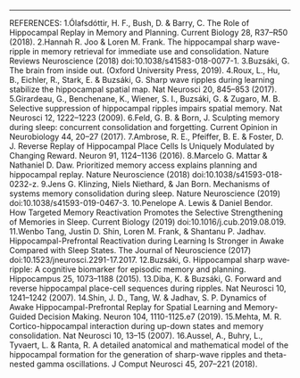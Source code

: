 
---

REFERENCES: 1.Ólafsdóttir, H. F., Bush, D. & Barry, C. The Role of Hippocampal Replay in Memory and Planning. Current Biology 28, R37–R50 (2018). 2.Hannah R. Joo & Loren M. Frank. The hippocampal sharp wave-ripple in memory retrieval for immediate use and consolidation. Nature Reviews Neuroscience (2018) doi:10.1038/s41583-018-0077-1. 3.Buzsáki, G. The brain from inside out. (Oxford University Press, 2019). 4.Roux, L., Hu, B., Eichler, R., Stark, E. & Buzsáki, G. Sharp wave ripples during learning stabilize the hippocampal spatial map. Nat Neurosci 20, 845–853 (2017). 5.Girardeau, G., Benchenane, K., Wiener, S. I., Buzsáki, G. & Zugaro, M. B. Selective suppression of hippocampal ripples impairs spatial memory. Nat Neurosci 12, 1222–1223 (2009). 6.Feld, G. B. & Born, J. Sculpting memory during sleep: concurrent consolidation and forgetting. Current Opinion in Neurobiology 44, 20–27 (2017). 7.Ambrose, R. E., Pfeiffer, B. E. & Foster, D. J. Reverse Replay of Hippocampal Place Cells Is Uniquely Modulated by Changing Reward. Neuron 91, 1124–1136 (2016). 8.Marcelo G. Mattar & Nathaniel D. Daw. Prioritized memory access explains planning and hippocampal replay. Nature Neuroscience (2018) doi:10.1038/s41593-018-0232-z. 9.Jens G. Klinzing, Niels Niethard, & Jan Born. Mechanisms of systems memory consolidation during sleep. Nature Neuroscience (2019) doi:10.1038/s41593-019-0467-3. 10.Penelope A. Lewis & Daniel Bendor. How Targeted Memory Reactivation Promotes the Selective Strengthening of Memories in Sleep. Current Biology (2019) doi:10.1016/j.cub.2019.08.019. 11.Wenbo Tang, Justin D. Shin, Loren M. Frank, & Shantanu P. Jadhav. Hippocampal-Prefrontal Reactivation during Learning Is Stronger in Awake Compared with Sleep States. The Journal of Neuroscience (2017) doi:10.1523/jneurosci.2291-17.2017. 12.Buzsáki, G. Hippocampal sharp wave‐ripple: A cognitive biomarker for episodic memory and planning. Hippocampus 25, 1073–1188 (2015). 13.Diba, K. & Buzsáki, G. Forward and reverse hippocampal place-cell sequences during ripples. Nat Neurosci 10, 1241–1242 (2007). 14.Shin, J. D., Tang, W. & Jadhav, S. P. Dynamics of Awake Hippocampal-Prefrontal Replay for Spatial Learning and Memory-Guided Decision Making. Neuron 104, 1110-1125.e7 (2019). 15.Mehta, M. R. Cortico-hippocampal interaction during up-down states and memory consolidation. Nat Neurosci 10, 13–15 (2007). 16.Aussel, A., Buhry, L., Tyvaert, L. & Ranta, R. A detailed anatomical and mathematical model of the hippocampal formation for the generation of sharp-wave ripples and theta-nested gamma oscillations. J Comput Neurosci 45, 207–221 (2018).

